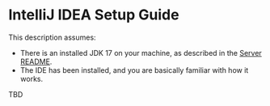# IntelliJ IDEA Setup Guide

This description assumes:
- There is an installed JDK 17 on your machine, as described in the [Server README](../README.md).
- The IDE has been installed, and you are basically familiar with how it works.

TBD
